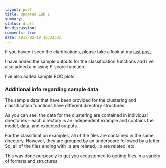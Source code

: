 ```yaml
---
layout: post
title: Updated Lab 1
summary:
status: draft
hn-discussion:
comments: true
date: 2015-02-19 10:33:02
---
```


If you haven't seen the clarifications, please take a look at my [last
post](/2015/02/19/Lab-1-Clarifications.html).

I have added the sample outputs for the classification functions and I've also
added a missing F-score function.

I've also added sample ROC plots.

### Additional info regarding sample data ###

The sample data that have been provided for the clustering and classification
functions have different directory structures.

As you can see, the data for the clustering are contained in individual
directories - each directory is an independent example and contains the model,
data, and expected outputs.

For the classification examples, all of the files are contained in the
same directory.  However, they are grouped by an underscore followed by a
letter.  So, all of the files ending with _a are related, _b are related, etc.

This was done purposely to get you accustomed to getting files in a variety of
formats and structures.
